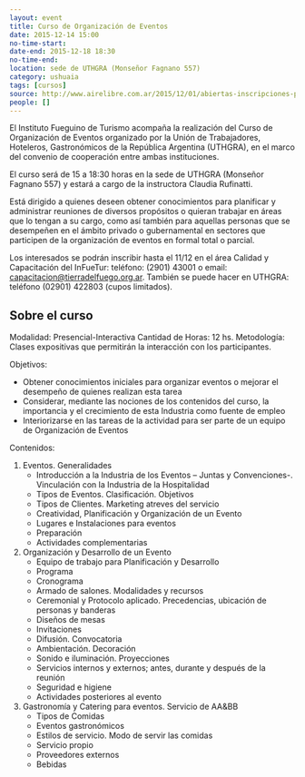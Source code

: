 ```yaml
---
layout: event 
title: Curso de Organización de Eventos
date: 2015-12-14 15:00
no-time-start: 
date-end: 2015-12-18 18:30
no-time-end: 
location: sede de UTHGRA (Monseñor Fagnano 557)
category: ushuaia
tags: [cursos]
source: http://www.airelibre.com.ar/2015/12/01/abiertas-inscripciones-para-el-curso-de-organizacion-de-eventos/
people: []
---
```


El Instituto Fueguino de Turismo acompaña la realización del Curso de Organización de Eventos organizado por la Unión de Trabajadores, Hoteleros, Gastronómicos de la República Argentina (UTHGRA), en el marco del convenio de cooperación entre ambas instituciones. 

El curso será de 15 a 18:30 horas en la sede de UTHGRA (Monseñor Fagnano 557) y estará a cargo de la instructora Claudia Rufinatti.

Está dirigido a quienes deseen obtener conocimientos para planificar y administrar reuniones de diversos propósitos o quieran trabajar en áreas que lo tengan a su cargo, como así también para aquellas personas que se desempeñen en el ámbito privado o gubernamental en sectores que participen de la organización de eventos en formal total o parcial.

Los interesados se podrán inscribir hasta el 11/12 en el área Calidad y Capacitación del InFueTur: teléfono: (2901) 43001 o email: capacitacion@tierradelfuego.org.ar. También se puede hacer en UTHGRA: teléfono (02901) 422803 (cupos limitados).


## Sobre el curso

Modalidad: Presencial-Interactiva
Cantidad de Horas: 12 hs.
Metodología: Clases expositivas que permitirán la interacción con los participantes.

Objetivos:

+ Obtener conocimientos iniciales para organizar eventos o mejorar el desempeño de quienes realizan esta tarea
+ Considerar, mediante las nociones de los contenidos del curso, la importancia y el crecimiento de esta Industria como fuente de empleo
+ Interiorizarse en las tareas de la actividad para ser parte de un equipo de Organización de Eventos

Contenidos:

1. Eventos. Generalidades
    * Introducción a la Industria de los Eventos – Juntas y Convenciones-. Vinculación con la Industria de la Hospitalidad
    * Tipos de Eventos. Clasificación. Objetivos
    * Tipos de Clientes. Marketing atreves del servicio
    * Creatividad, Planificación y Organización de un Evento
    * Lugares e Instalaciones para eventos
    * Preparación
    * Actividades complementarias
2. Organización y Desarrollo de un Evento
    * Equipo de trabajo para Planificación y Desarrollo
    * Programa
    * Cronograma
    * Armado de salones. Modalidades y recursos
    * Ceremonial y Protocolo aplicado. Precedencias, ubicación de personas y banderas
    * Diseños de mesas
    * Invitaciones
    * Difusión. Convocatoria
    * Ambientación. Decoración
    * Sonido e iluminación. Proyecciones
    * Servicios internos y externos; antes, durante y después de la reunión
    * Seguridad e higiene
    * Actividades posteriores al evento
3. Gastronomía y Catering para eventos. Servicio de AA&BB
    * Tipos de Comidas
    * Eventos gastronómicos
    * Estilos de servicio. Modo de servir las comidas
    * Servicio propio
    * Proveedores externos
    * Bebidas